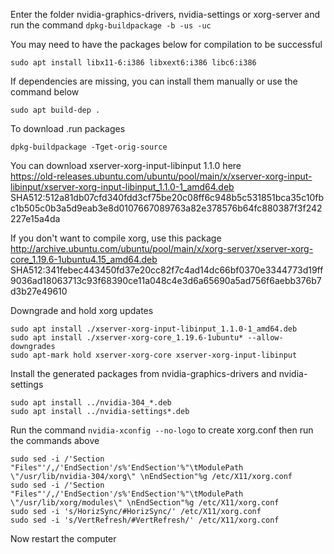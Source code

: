 ﻿Enter the folder nvidia-graphics-drivers, nvidia-settings or xorg-server and run the command ```dpkg-buildpackage -b -us -uc```  

You may need to have the packages below for compilation to be successful  
```
sudo apt install libx11-6:i386 libxext6:i386 libc6:i386
```  

If dependencies are missing, you can install them manually or use the command below  
```
sudo apt build-dep .
```  
To download .run packages
```
dpkg-buildpackage -Tget-orig-source
```  

You can download xserver-xorg-input-libinput 1.1.0 here  
https://old-releases.ubuntu.com/ubuntu/pool/main/x/xserver-xorg-input-libinput/xserver-xorg-input-libinput_1.1.0-1_amd64.deb  
SHA512:512a81db07cfd340fdd3cf75be20c08ff6c948b5c531851bca35c10fbc1b505c0b3a5d9eab3e8d0107667089763a82e378576b64fc880387f3f242227e15a4da  

If you don't want to compile xorg, use this package  
http://archive.ubuntu.com/ubuntu/pool/main/x/xorg-server/xserver-xorg-core_1.19.6-1ubuntu4.15_amd64.deb  
SHA512:341febec443450fd37e20cc82f7c4ad14dc66bf0370e3344773d19ff9036ad18063713c93f68390ce11a048c4e3d6a65690a5ad756f6aebb376b7d3b27e49610  

Downgrade and hold xorg updates
```
sudo apt install ./xserver-xorg-input-libinput_1.1.0-1_amd64.deb
sudo apt install ./xserver-xorg-core_1.19.6-1ubuntu* --allow-downgrades
sudo apt-mark hold xserver-xorg-core xserver-xorg-input-libinput
```  

Install the generated packages from nvidia-graphics-drivers and nvidia-settings  
```
sudo apt install ../nvidia-304_*.deb
sudo apt install ../nvidia-settings*.deb
```  

Run the command ```nvidia-xconfig --no-logo``` to create xorg.conf then run the commands above 
```
sudo sed -i /'Section "Files"'/,/'EndSection'/s%'EndSection'%"\tModulePath \"/usr/lib/nvidia-304/xorg\" \nEndSection"%g /etc/X11/xorg.conf
sudo sed -i /'Section "Files"'/,/'EndSection'/s%'EndSection'%"\tModulePath \"/usr/lib/xorg/modules\" \nEndSection"%g /etc/X11/xorg.conf
sudo sed -i 's/HorizSync/#HorizSync/' /etc/X11/xorg.conf
sudo sed -i 's/VertRefresh/#VertRefresh/' /etc/X11/xorg.conf
```  
Now restart the computer  

